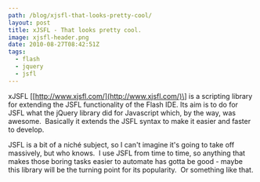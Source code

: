 ```yaml
---
path: /blog/xjsfl-that-looks-pretty-cool/
layout: post
title: xJSFL - That looks pretty cool.
image: xjsfl-header.png
date: 2010-08-27T08:42:51Z
tags:
  - flash
  - jquery
  - jsfl
---
```


xJSFL \[[http://www.xjsfl.com/](http://www.xjsfl.com/)\] is a scripting library for extending the JSFL functionality of the Flash IDE. Its aim is to do for JSFL what the jQuery library did for Javascript which, by the way, was awesome.  Basically it extends the JSFL syntax to make it easier and faster to develop.

JSFL is a bit of a niché subject, so I can't imagine it's going to take off massively, but who knows.  I use JSFL from time to time, so anything that makes those boring tasks easier to automate has gotta be good - maybe this library will be the turning point for its popularity.  Or something like that.
